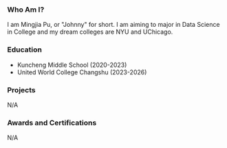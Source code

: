 ### Who Am I?
I am Mingjia Pu, or "Johnny" for short. I am aiming to major in Data Science in College and my dream colleges are NYU and UChicago. 

### Education
- Kuncheng Middle School (2020-2023)
- United World College Changshu (2023-2026)

### Projects
N/A

### Awards and Certifications
N/A
